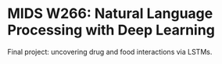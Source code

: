 # MIDS W266: Natural Language Processing with Deep Learning

Final project: uncovering drug and food interactions via LSTMs.
